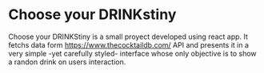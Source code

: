 # Choose your DRINKstiny 

Choose your DRINKStiny is a small proyect developed using react app. It fetchs data form https://www.thecocktaildb.com/ API and presents it in a very simple -yet carefully styled- interface whose only objective is to show a randon drink on users interaction. 
